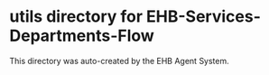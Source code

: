 # utils directory for EHB-Services-Departments-Flow

This directory was auto-created by the EHB Agent System.